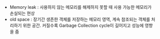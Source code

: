 - Memory leak : 사용하지 않는 메모리를 해제하지 못할 때 사용 가능한 메모리가 손실되는 현상
- old space : 장기간 생존한 객체를 저장하는 메모리 영역, 계속 참조되는 객체를 처리하기 위한 공간. 커질수록 Garbage Collection cycle이 길어지고 성능에 영향을 줌
